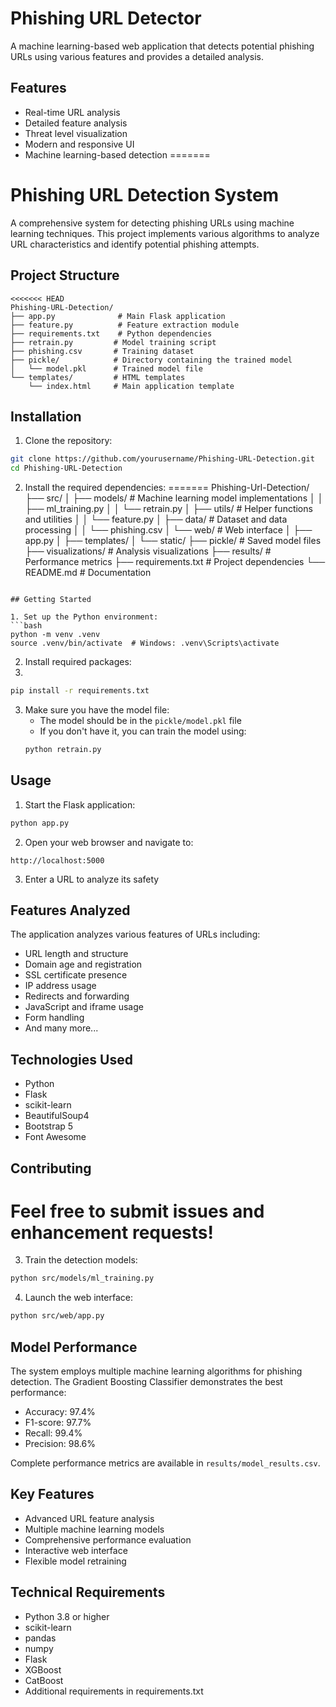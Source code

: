 # Phishing URL Detector

A machine learning-based web application that detects potential phishing URLs using various features and provides a detailed analysis.

## Features

- Real-time URL analysis
- Detailed feature analysis
- Threat level visualization
- Modern and responsive UI
- Machine learning-based detection
=======
# Phishing URL Detection System

A comprehensive system for detecting phishing URLs using machine learning techniques. This project implements various algorithms to analyze URL characteristics and identify potential phishing attempts.

## Project Structure

```
<<<<<<< HEAD
Phishing-URL-Detection/
├── app.py              # Main Flask application
├── feature.py          # Feature extraction module
├── requirements.txt    # Python dependencies
├── retrain.py         # Model training script
├── phishing.csv       # Training dataset
├── pickle/            # Directory containing the trained model
│   └── model.pkl      # Trained model file
└── templates/         # HTML templates
    └── index.html     # Main application template
```

## Installation

1. Clone the repository:
```bash
git clone https://github.com/yourusername/Phishing-URL-Detection.git
cd Phishing-URL-Detection
```

2. Install the required dependencies:
=======
Phishing-Url-Detection/
├── src/
│   ├── models/           # Machine learning model implementations
│   │   ├── ml_training.py
│   │   └── retrain.py
│   ├── utils/           # Helper functions and utilities
│   │   └── feature.py
│   ├── data/            # Dataset and data processing
│   │   └── phishing.csv
│   └── web/             # Web interface
│       ├── app.py
│       ├── templates/
│       └── static/
├── pickle/              # Saved model files
├── visualizations/      # Analysis visualizations
├── results/            # Performance metrics
├── requirements.txt    # Project dependencies
└── README.md          # Documentation
```

## Getting Started

1. Set up the Python environment:
```bash
python -m venv .venv
source .venv/bin/activate  # Windows: .venv\Scripts\activate
```

2. Install required packages:
3. 
```bash
pip install -r requirements.txt
```

3. Make sure you have the model file:
   - The model should be in the `pickle/model.pkl` file
   - If you don't have it, you can train the model using:
   ```bash
   python retrain.py
   ```

## Usage

1. Start the Flask application:
```bash
python app.py
```

2. Open your web browser and navigate to:
```
http://localhost:5000
```

3. Enter a URL to analyze its safety

## Features Analyzed

The application analyzes various features of URLs including:
- URL length and structure
- Domain age and registration
- SSL certificate presence
- IP address usage
- Redirects and forwarding
- JavaScript and iframe usage
- Form handling
- And many more...

## Technologies Used

- Python
- Flask
- scikit-learn
- BeautifulSoup4
- Bootstrap 5
- Font Awesome

## Contributing

Feel free to submit issues and enhancement requests!
=======
3. Train the detection models:
```bash
python src/models/ml_training.py
```

4. Launch the web interface:
```bash
python src/web/app.py
```

## Model Performance

The system employs multiple machine learning algorithms for phishing detection. The Gradient Boosting Classifier demonstrates the best performance:
- Accuracy: 97.4%
- F1-score: 97.7%
- Recall: 99.4%
- Precision: 98.6%

Complete performance metrics are available in `results/model_results.csv`.

## Key Features

- Advanced URL feature analysis
- Multiple machine learning models
- Comprehensive performance evaluation
- Interactive web interface
- Flexible model retraining

## Technical Requirements

- Python 3.8 or higher
- scikit-learn
- pandas
- numpy
- Flask
- XGBoost
- CatBoost
- Additional requirements in requirements.txt
